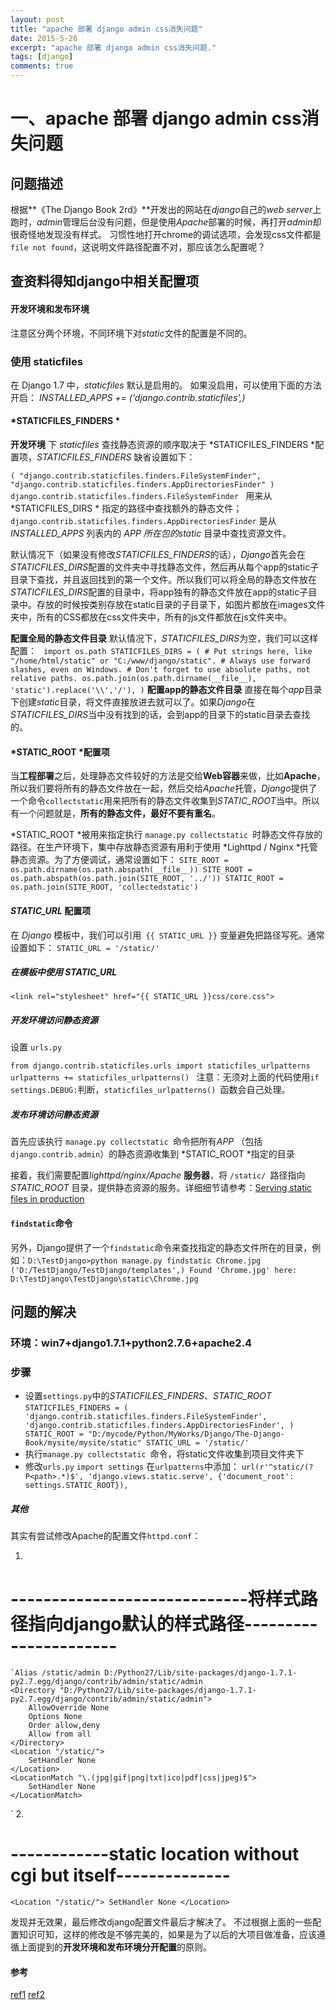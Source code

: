 ```yaml
---
layout: post
title: "apache 部署 django admin css消失问题"
date: 2015-5-26
excerpt: "apache 部署 django admin css消失问题."
tags: [django]
comments: true
---
```


# 一、apache 部署 django admin css消失问题
## 问题描述
根据**《The Django Book 2rd》**开发出的网站在*django*自己的*web server*上跑时，*admin*管理后台没有问题，但是使用*Apache*部署的时候，再打开*admin*却很奇怪地发现没有样式。
习惯性地打开chrome的调试选项，会发现css文件都是`file not found`，这说明文件路径配置不对，那应该怎么配置呢？

## 查资料得知django中相关配置项

#### 开发环境和发布环境
 注意区分两个环境，不同环境下对*static*文件的配置是不同的。
 
### 使用 staticfiles
在 Django 1.7 中，*staticfiles* 默认是启用的。
如果没启用，可以使用下面的方法开启：
*INSTALLED_APPS += ('django.contrib.staticfiles',)*
#### *STATICFILES_FINDERS *
**开发环境** 下 *staticfiles* 查找静态资源的顺序取决于 *STATICFILES_FINDERS *配置项，*STATICFILES_FINDERS* 缺省设置如下：

`(
"django.contrib.staticfiles.finders.FileSystemFinder",
 "django.contrib.staticfiles.finders.AppDirectoriesFinder"
 ) `
`django.contrib.staticfiles.finders.FileSystemFinder ` 用来从*STATICFILES_DIRS * 指定的路径中查找额外的静态文件；
`django.contrib.staticfiles.finders.AppDirectoriesFinder` 是从 *INSTALLED_APPS* 列表内的 *APP *所在包的*static* 目录中查找资源文件。

默认情况下（如果没有修改*STATICFILES_FINDERS*的话），*Django*首先会在*STATICFILES_DIRS*配置的文件夹中寻找静态文件，然后再从每个app的static子目录下查找，并且返回找到的第一个文件。所以我们可以将全局的静态文件放在*STATICFILES_DIRS*配置的目录中，将app独有的静态文件放在app的static子目录中。存放的时候按类别存放在static目录的子目录下，如图片都放在images文件夹中，所有的CSS都放在css文件夹中，所有的js文件都放在js文件夹中。

**配置全局的静态文件目录**
默认情况下，*STATICFILES_DIRS*为空，我们可以这样配置：
`
import os.path
STATICFILES_DIRS = (
    # Put strings here, like "/home/html/static" or "C:/www/django/static".
    # Always use forward slashes, even on Windows.
    # Don't forget to use absolute paths, not relative paths.
    os.path.join(os.path.dirname(__file__), 'static').replace('\\','/'),
)`
**配置app的静态文件目录**
直接在每个*app*目录下创建*static*目录，将文件直接放进去就可以了。如果*Django*在*STATICFILES_DIRS*当中没有找到的话，会到app的目录下的static目录去查找的。

#### *STATIC_ROOT *配置项
当**工程部署**之后，处理静态文件较好的方法是交给**Web容器**来做，比如**Apache**，所以我们要将所有的静态文件放在一起，然后交给*Apache*托管，*Django*提供了一个命令`collectstatic`用来把所有的静态文件收集到*STATIC_ROOT*当中。所以有一个问题就是，**所有的静态文件，最好不要有重名**。

*STATIC_ROOT *被用来指定执行 `manage.py collectstatic `时静态文件存放的路径。在生产环境下，集中存放静态资源有用利于使用 *Lighttpd / Nginx *托管静态资源。为了方便调试，通常设置如下：
`
SITE_ROOT = os.path.dirname(os.path.abspath(__file__))
SITE_ROOT = os.path.abspath(os.path.join(SITE_ROOT, '../'))
STATIC_ROOT = os.path.join(SITE_ROOT, 'collectedstatic')
`
#### *STATIC_URL* 配置项

在 *Django* 模板中，我们可以引用` {{ STATIC_URL }}` 变量避免把路径写死。通常设置如下：
`
STATIC_URL = '/static/'
`
##### 在模板中使用 STATIC_URL

`<link rel="stylesheet" href="{{ STATIC_URL }}css/core.css">`

##### 开发环境访问静态资源

设置 `urls.py`

`from django.contrib.staticfiles.urls import staticfiles_urlpatterns 
 urlpatterns += staticfiles_urlpatterns()
`
注意：无须对上面的代码使用` if settings.DEBUG: `判断，`staticfiles_urlpatterns() `函数会自己处理。

##### 发布环境访问静态资源

首先应该执行 `manage.py collectstatic `命令把所有*APP* （包括 `django.contrib.admin`）的静态资源收集到 *STATIC_ROOT *指定的目录

接着，我们需要配置*lighttpd/nginx/Apache* **服务器**，将 `/static/ `路径指向 *STATIC_ROOT* 目录，提供静态资源的服务。详细细节请参考：[Serving static files in production](https://docs.djangoproject.com/en/1.7/howto/static-files/#serving-static-files-in-productio)

#### `findstatic`命令
另外，Django提供了一个`findstatic`命令来查找指定的静态文件所在的目录，例如：`
D:\TestDjango>python manage.py findstatic Chrome.jpg
('D:/TestDjango/TestDjango/templates',)
Found 'Chrome.jpg' here:
D:\TestDjango\TestDjango\static\Chrome.jpg
`
## 问题的解决
### 环境：win7+django1.7.1+python2.7.6+apache2.4
### 步骤
- 设置`settings.py`中的*STATICFILES_FINDERS*、*STATIC_ROOT*
`STATICFILES_FINDERS = (
    'django.contrib.staticfiles.finders.FileSystemFinder',
    'django.contrib.staticfiles.finders.AppDirectoriesFinder',
)
STATIC_ROOT = "D:/mycode/Python/MyWorks/Django/The-Django-Book/mysite/mysite/static"
STATIC_URL = '/static/'
`
- 执行`manage.py collectstatic `命令，将static文件收集到项目文件夹下
- 修改`urls.py`
`
import settings
`
在`urlpatterns`中添加：
` url(r'^static/(?P<path>.*)$', 'django.views.static.serve', {'document_root': settings.STATIC_ROOT}),
 `
##### 其他
其实有尝试修改Apache的配置文件`httpd.conf`：

1.
# -----------------------------将样式路径指向django默认的样式路径----------------------
	`Alias /static/admin D:/Python27/Lib/site-packages/django-1.7.1-py2.7.egg/django/contrib/admin/static/admin
	<Directory "D:/Python27/Lib/site-packages/django-1.7.1-py2.7.egg/django/contrib/admin/static/admin"> 
        AllowOverride None 
        Options None 
        Order allow,deny 
        Allow from all 
    </Directory> 
    <Location "/static/">
        SetHandler None 
    </Location> 
    <LocationMatch "\.(jpg|gif|png|txt|ico|pdf|css|jpeg)$"> 
        SetHandler None 
    </LocationMatch>
</IfModule>`
2.
# ------------static location without cgi but itself--------------
`<Location "/static/">
  SetHandler None
</Location>`

发现并无效果，最后修改django配置文件最后才解决了。
不过根据上面的一些配置知识可知，这样的修改是不够完美的，如果是为了以后的大项目做准备，应该遵循上面提到的**开发环境和发布环境分开配置**的原则。
#### 参考
[ref1](http://m.blog.csdn.net/blog/a657941877/8953233)
[ref2](http://blog.yangyubo.com/2012/07/26/django-staticfiles/)
